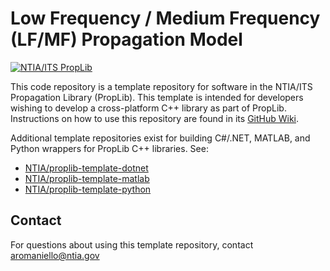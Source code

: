 # Low Frequency / Medium Frequency (LF/MF) Propagation Model #
<!-- TODO-TEMPLATE: Update software name above -->
<!-- TODO-TEMPLATE: README BADGES

- The first badge links to the PropLib Wiki and does not need to be edited
- The second badge automatically displays and links to the most recent GitHub Release.
    - Make sure to update the [gh-releases-badge] and [gh-releases-link] URLs with your repo name
- The third badge links to the zenodo DOI page. Only include this badge if a DOI exists for a release.
    - Update the [doi-link] using the "id" from https://api.github.com/repos/ntia/{repo_name}. For example, the
      [doi-link] for ITM would be https://zenodo.org/badge/latestdoi/218981682. Using the repository ID in this link
      will automatically make the link always point to the most recent DOI for the repository, so this won't need to be
      edited every time a new release is made.
    - Update the [doi-badge] to include the "all versions" DOI which always points to the latest version. This can be found
      when creating the DOI in zenodo. The slash in the DOI must be replaced with "%2F" to render in the badge. For example,
      the P2108 DOI is 10.5281/zenodo.7114033 which must be input as "10.5281%2Fzenodo.7114033"
- The fourth badge is the CMake/CTest GitHub actions status.
    - Update the repository name in [gh-actions-test-badge] and [gh-actions-test-link]
- The fifth badge is the Doxygen github actions status.
    - Update the repository name in [gh-actions-docs-badge]
    - Update the repository name in [gh-pages-docs-link]
- The sixth badge displays open GitHub Issues
    - Update the repository name in [gh-issues-badge]
    - Update the repository name in [gh-issues-link]
-->
[![NTIA/ITS PropLib][proplib-badge]][proplib-link]
<!-- TODO-TEMPLATE: Add badges. See above for details.
[![GitHub Release][gh-releases-badge]][gh-releases-link]
[![DOI][doi-badge]][doi-link]
[![GitHub Actions Unit Test Status][gh-actions-test-badge]][gh-actions-test-link]
[![C++ API Reference][gh-actions-docs-badge]][gh-pages-docs-link]
[![GitHub Issues][gh-issues-badge]][gh-issues-link]
-->
[proplib-badge]: https://img.shields.io/badge/PropLib-badge?label=%F0%9F%87%BA%F0%9F%87%B8%20NTIA%2FITS&labelColor=162E51&color=D63E04
[proplib-link]: https://ntia.github.io/propagation-library-wiki
[gh-actions-test-badge]: https://img.shields.io/github/actions/workflow/status/NTIA/proplib-template/ctest.yml?branch=main&logo=cmake&label=Build%2FTests&labelColor=162E51
[gh-actions-test-link]: https://github.com/NTIA/proplib-template/actions/workflows/ctest.yml
[gh-actions-docs-badge]: https://img.shields.io/github/actions/workflow/status/NTIA/proplib-template/doxygen.yml?branch=main&logo=c%2B%2B&label=Docs&labelColor=162E51
[gh-pages-docs-link]: https://ntia.github.io/proplib-template
[gh-releases-badge]: https://img.shields.io/github/v/release/NTIA/proplib-template?logo=github&label=Release&labelColor=162E51&color=D63E04
[gh-releases-link]: https://github.com/NTIA/proplib-template/releases
[gh-issues-badge]: https://img.shields.io/github/issues/NTIA/proplib-template?logo=github&label=Issues&labelColor=162E51
[gh-issues-link]: https://github.com/NTIA/proplib-template/issues
[doi-badge]: https://img.shields.io/badge/{TODO-ALL-VERSIONS-DOI}-x?logo=doi&logoColor=ffffff&labelColor=162E51&color=D63E04
[doi-link]: https://zenodo.org/badge/latestdoi/{TODO-REPOSITORY-ID}

<!-- TODO-TEMPLATE: Replace the below description with one for your software -->
This code repository is a template repository for software in the NTIA/ITS
Propagation Library (PropLib). This template is intended for developers wishing
to develop a cross-platform C++ library as part of PropLib. Instructions on how
to use this repository are found in its [GitHub Wiki](https://github.com/NTIA/proplib-template/wiki).

Additional template repositories exist for building C#/.NET, MATLAB, and Python
wrappers for PropLib C++ libraries. See:

- [NTIA/proplib-template-dotnet](https://github.com/NTIA/proplib-template-dotnet)
- [NTIA/proplib-template-matlab](https://github.com/NTIA/proplib-template-matlab)
- [NTIA/proplib-template-python](https://github.com/NTIA/proplib-template-python)

## Contact ##

For questions about using this template repository, contact <aromaniello@ntia.gov>

<!-- TODO-TEMPLATE: Create the README contents. Boilerplate provided below.

## Getting Started ##

TODO-TEMPLATE: Update links in this section, if applicable
TODO-TEMPLATE: Otherwise, add correct "getting started" information here.

To get started using this model, refer to
[its page on the **NTIA/ITS Propagation Library Wiki**](https://ntia.github.io/propagation-library-wiki/models/TODO-TEMPLATE/).
There, you will find installation instructions, usage information, and code
examples for all supported languages.

If you're a developer and would like to contribute to or extend this repository,
you will find comprehensive documentation of this C++ code
[here](https://ntia.github.io/TODO-TEMPLATE), and a guide for contributors
[here](CONTRIBUTING.md).

## Configure and Build ##

The software is designed to be built into a DLL (or corresponding `.so` or `.dylib`
library for non-Windows systems). A CMake build configuration and presets are
provided for cross-platform builds, which can be carried out, for example, by:

```cmd
# From this repository's root directory, try one of the following command pairs:

# "Release" configurations compile the library, build docs, and configure tests:
cmake --preset release
cmake --build --preset release

# "Debug" configurations skip building the docs:
cmake --preset debug
cmake --build --preset debug

# "DocsOnly" configurations only build the docs:
cmake --preset docsOnly
cmake --build --preset docsOnly
```

Note that this repository makes use of several
[Git submodules](https://git-scm.com/book/en/v2/Git-Tools-Submodules)
to reference dependencies used for running unit tests and building documentation.
In order to do either, ensure the required submodules are cloned by running:

```cmd
# From this repository's root directory
git submodule init extern/googletest           # Required to run tests
git submodule init extern/doxygen-awesome-css  # Required to build docs
git submodule update                           # Clones the initialized submodules
```

## Running Tests ##

TODO-TEMPLATE: Update this section if needed, based on tests in the repo
TODO-TEMPLATE: Add any other testing info, such as links to available data

If you've configured tests when building the project, for example by using one of
the "Release" or "Debug" CMake presets, you can run the included unit tests as follows:

```cmd
ctest --preset release
```

## References ##

TODO-TEMPLATE: Add refs to, e.g., publications related to the software
TODO-TEMPLATE: Update or remove the link here to the Doxygen docs

* [ITS Propagation Library Wiki](https://ntia.github.io/propagation-library-wiki)
* [`ITS.TODO-TEMPLATE.THIS-LIBRARY` C++ API Reference](https://ntia.github.io/TODO-TEMPLATE)

## Contact ##

For technical questions, contact <code@ntia.gov>.

-->
